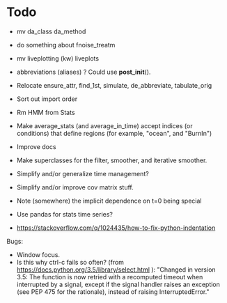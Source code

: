 Todo
================================================

* mv da_class da_method
* do something about fnoise_treatm
* mv liveplotting (kw) liveplots
* abbreviations (aliases) ? Could use __post_init__().
* Relocate ensure_attr, find_1st, simulate, de_abbreviate, tabulate_orig
* Sort out import order

* Rm HMM from Stats
* Make average_stats (and average_in_time) accept indices (or conditions)
    that define regions (for example, "ocean", and "BurnIn")

* Improve docs
* Make superclasses for the filter, smoother, and iterative smoother.
* Simplify and/or generalize time management?
* Simplify and/or improve cov matrix stuff.
* Note (somewhere) the implicit dependence on t=0 being special
* Use pandas for stats time series?
* https://stackoverflow.com/q/1024435/how-to-fix-python-indentation

Bugs:
* Window focus.
* Is this why ctrl-c fails so often?
    (from https://docs.python.org/3.5/library/select.html ):
    "Changed in version 3.5:
    The function is now retried with a recomputed timeout when interrupted by a signal,
    except if the signal handler raises an exception (see PEP 475 for the rationale),
    instead of raising InterruptedError."

